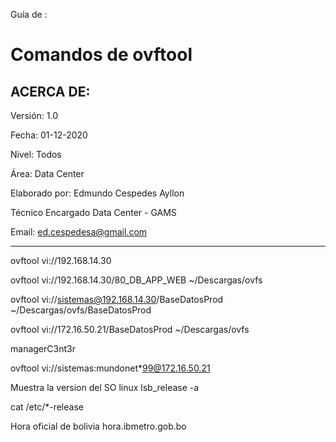 Guía de :

# Comandos de ovftool

## ACERCA DE:

Versión: 1.0

Fecha: 01-12-2020

Nivel: Todos

Área: Data Center

Elaborado por: Edmundo Cespedes Ayllon

Técnico Encargado Data Center - GAMS

Email: [ed.cespedesa@gmail.com](ed.cespedesa@gmail.com)

---

ovftool vi://192.168.14.30

ovftool vi://192.168.14.30/80_DB_APP_WEB ~/Descargas/ovfs

ovftool vi://sistemas@192.168.14.30/BaseDatosProd ~/Descargas/ovfs/BaseDatosProd

ovftool vi://172.16.50.21/BaseDatosProd ~/Descargas/ovfs

managerC3nt3r

ovftool vi://sistemas:mundonet*99@172.16.50.21

Muestra la version del SO linux
lsb_release -a

cat /etc/*-release

Hora oficial de bolivia
hora.ibmetro.gob.bo
